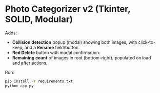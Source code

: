 # Photo Categorizer v2 (Tkinter, SOLID, Modular)

Adds:
- **Collision detection** popup (modal) showing both images, with click-to-keep, and a **Rename** field/button.
- **Red Delete** button with modal confirmation.
- **Remaining count** of images in root (bottom-right), populated on load and after actions.

Run:
```bash
pip install -r requirements.txt
python app.py
```
